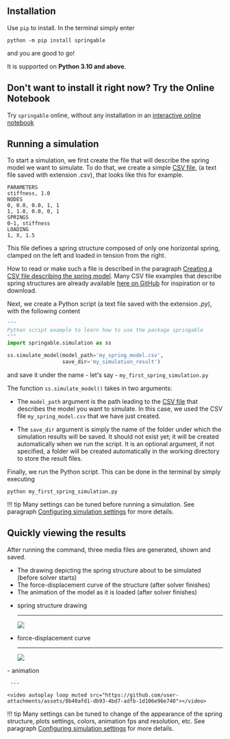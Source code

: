 ## Installation

Use `pip` to install. In the terminal simply enter

```
python -m pip install springable
```

and you are good to go!

It is supported on **Python 3.10 and above**.

## Don't want to install it right now? Try the Online Notebook
Try `springable` online, without any installation in an [interactive online notebook](https://colab.research.google.com/github/ducarme/springable/blob/main/docs/examples/example01_getting_started/example01_getting_started.ipynb)

## Running a simulation
To start a simulation, we first create the file 
that will describe the spring model we want to simulate. To do that, we create a simple
[CSV file](https://en.wikipedia.org/wiki/Comma-separated_values),
(a text file saved with extension *.csv*), that looks like this for example.

```csv title="my_spring_model.csv"
PARAMETERS
stiffness, 1.0
NODES
0, 0.0, 0.0, 1, 1
1, 1.0, 0.0, 0, 1
SPRINGS
0-1, stiffness
LOADING
1, X, 1.5
```

This file defines a spring structure composed of only one horizontal spring, clamped on the left and loaded in tension from the right.

How to read or make such a file is described in the paragraph [Creating a CSV file describing the spring model](#creating-a-csv-file-describing-the-spring-model).
Many CSV file examples that describe spring structures are already available
[here on GitHub](https://github.com/ducarme/springable/tree/main/examples-spring-model-CSV-files) for inspiration or to download.

Next, we create a Python script (a text file saved with the extension *.py*), with the following content

```python title="my_first_simulation.py"
"""
Python script example to learn how to use the package springable
"""
import springable.simulation as ss

ss.simulate_model(model_path='my_spring_model.csv',
                  save_dir='my_simulation_result')
```
and save it under the name - let's say - `my_first_spring_simulation.py`

The function `ss.simulate_model()` takes in two arguments:

* The `model_path` argument is the path leading to the [CSV file](https://en.wikipedia.org/wiki/Comma-separated_values)
that describes the model you want to simulate. In this case, we used the CSV file `my_spring_model.csv` that we have just created.

* The `save_dir` argument is simply the name of the folder under which the simulation results will be saved. It should not exist yet; it will be created automatically when we run the script.
It is an optional argument, if not specified, a folder will be created automatically in the working directory to store the result files.

Finally, we run the Python script. This can be done in the terminal by simply executing
```
python my_first_spring_simulation.py
```

!!! tip
    Many settings can be tuned before running a simulation. See paragraph [Configuring simulation settings](configuring_simulation_settings.md) for more details.

## Quickly viewing the results 

After running the command, three media files are generated, shown and saved.

* The drawing depicting the spring structure about to be simulated (before solver starts)
* The force-displacement curve of the structure (after solver finishes)
* The animation of the model as it is loaded (after solver finishes)

<div class="grid cards" markdown>

-   spring structure drawing
    
    ---
    
    ![](https://github.com/user-attachments/assets/0b51521f-87a2-43ca-a153-7252caca8942)

-   force-displacement curve

    ---

    ![](https://github.com/user-attachments/assets/6420086a-d87c-47ce-984e-ce98c6a475d7)

</div>

<div class="grid cards" markdown>
-    animation

     ---

    <video autoplay loop muted src="https://github.com/user-attachments/assets/8b40afd1-db93-4bd7-adfb-1d106e96e740"></video>
</div>

!!! tip
    Many settings can be tuned to change of the appearance of the spring structure, plots settings, colors, animation fps and resolution, etc.
    See paragraph [Configuring simulation settings](configuring_simulation_settings.md) for more details.